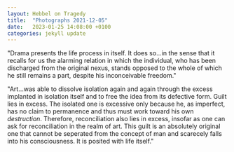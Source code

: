 ```yaml
---
layout: Hebbel on Tragedy
title:  "Photographs 2021-12-05"
date:   2023-01-25 14:08:00 +0100
categories: jekyll update
---
```


"Drama presents the life process in itself. It does so...in the sense that it recalls for us the alarming relation in which the individual, who has been discharged from the original nexus, stands opposed to the whole of which he still remains a part, despite his inconceivable freedom."

"Art...was able to dissolve isolation again and again through the excess implanted in isolation itself and to free the idea from its defective form. Guilt lies in excess. The isolated one is excessive only because he, as imperfect, has no claim to permanence and thus must work toward his own <i>destruction</i>. Therefore, reconciliation also lies in excess, insofar as one can ask for reconciliation in the realm of art. This guilt is an absolutely original one that cannot be seperated from the concept of man and scarecely falls into his consciousness. It is posited with life itself."






